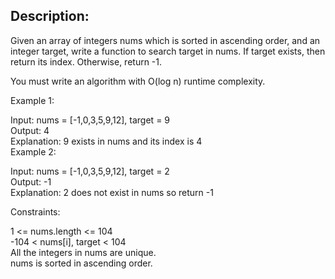 ## Description:  
Given an array of integers nums which is sorted in ascending order, and an integer target, write a function to search target in nums. If target exists, then return its index. Otherwise, return -1.  

You must write an algorithm with O(log n) runtime complexity.  

 

Example 1:  

Input: nums = [-1,0,3,5,9,12], target = 9  
Output: 4  
Explanation: 9 exists in nums and its index is 4  
Example 2:  

Input: nums = [-1,0,3,5,9,12], target = 2  
Output: -1  
Explanation: 2 does not exist in nums so return -1  
   

Constraints:  

1 <= nums.length <= 104  
-104 < nums[i], target < 104  
All the integers in nums are unique.  
nums is sorted in ascending order.  
